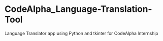 # CodeAlpha_Language-Translation-Tool
Language Translator app using Python and tkinter for CodeAlpha Internship
